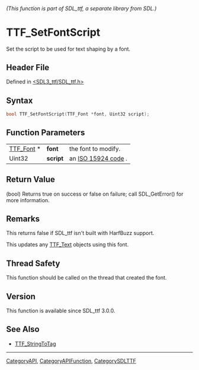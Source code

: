 ###### (This function is part of SDL_ttf, a separate library from SDL.)
# TTF_SetFontScript

Set the script to be used for text shaping by a font.

## Header File

Defined in [<SDL3_ttf/SDL_ttf.h>](https://github.com/libsdl-org/SDL_ttf/blob/main/include/SDL3_ttf/SDL_ttf.h)

## Syntax

```c
bool TTF_SetFontScript(TTF_Font *font, Uint32 script);
```

## Function Parameters

|                        |            |                                                                         |
| ---------------------- | ---------- | ----------------------------------------------------------------------- |
| [TTF_Font](TTF_Font) * | **font**   | the font to modify.                                                     |
| Uint32                 | **script** | an [ISO 15924 code](https://unicode.org/iso15924/iso15924-codes.html) . |

## Return Value

(bool) Returns true on success or false on failure; call SDL_GetError() for
more information.

## Remarks

This returns false if SDL_ttf isn't built with HarfBuzz support.

This updates any [TTF_Text](TTF_Text) objects using this font.

## Thread Safety

This function should be called on the thread that created the font.

## Version

This function is available since SDL_ttf 3.0.0.

## See Also

- [TTF_StringToTag](TTF_StringToTag)

----
[CategoryAPI](CategoryAPI), [CategoryAPIFunction](CategoryAPIFunction), [CategorySDLTTF](CategorySDLTTF)

